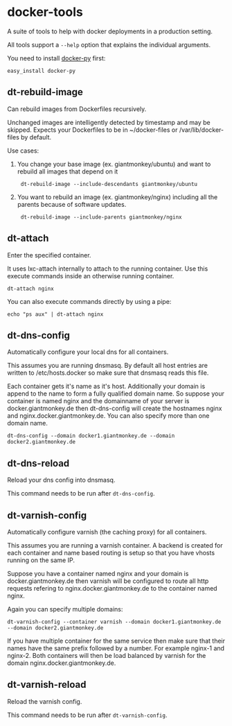 docker-tools
============

A suite of tools to help with docker deployments in a production setting. 

All tools support a `--help` option that explains the individual arguments.

You need to install [docker-py](https://github.com/dotcloud/docker-py) first:

    easy_install docker-py


## dt-rebuild-image

Can rebuild images from Dockerfiles recursively. 

Unchanged images are intelligently detected by timestamp and may be skipped. Expects your Dockerfiles to be in ~/docker-files or /var/lib/docker-files by default.

Use cases:

1. You change your base image (ex. giantmonkey/ubuntu) and want to rebuild all images that depend on it

        dt-rebuild-image --include-descendants giantmonkey/ubuntu
    
2. You want to rebuild an image (ex. giantmonkey/nginx) including all the parents because of software updates.

        dt-rebuild-image --include-parents giantmonkey/nginx
    
    
## dt-attach

Enter the specified container.

It uses lxc-attach internally to attach to the running container. Use this execute commands inside an otherwise running container.

    dt-attach nginx
    
You can also execute commands directly by using a pipe:

    echo "ps aux" | dt-attach nginx
    

## dt-dns-config

Automatically configure your local dns for all containers.

This assumes you are running dnsmasq. By default all host entries are written to /etc/hosts.docker so make sure that dnsmasq reads this file.

Each container gets it's name as it's host. Additionally your domain is append to the name to form a fully qualified domain name. So suppose your container is named nginx and the domainname of your server is docker.giantmonkey.de then dt-dns-config will create the hostnames nginx and nginx.docker.giantmonkey.de. You can also specify more than one domain name.

    dt-dns-config --domain docker1.giantmonkey.de --domain docker2.giantmonkey.de
    

## dt-dns-reload

Reload your dns config into dnsmasq.

This command needs to be run after `dt-dns-config`.


## dt-varnish-config

Automatically configure varnish (the caching proxy) for all containers.

This assumes you are running a varnish container. A backend is created for each container and name based routing is setup so that you have vhosts running on the same IP.

Suppose you have a container named nginx and your domain is docker.giantmonkey.de then varnish will be configured to route all http requests refering to nginx.docker.giantmonkey.de to the container named nginx.

Again you can specify multiple domains:

    dt-varnish-config --container varnish --domain docker1.giantmonkey.de --domain docker2.giantmonkey.de
    
If you have multiple container for the same service then make sure that their names have the same prefix followed by a number. For example nginx-1 and nginx-2. Both containers will then be load balanced by varnish for the domain nginx.docker.giantmonkey.de.
    

## dt-varnish-reload

Reload the varnish config.

This command needs to be run after `dt-varnish-config`.
